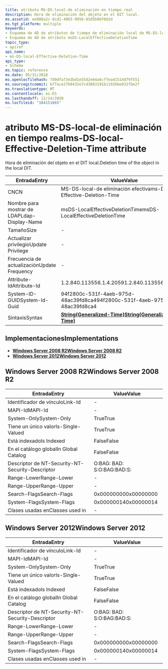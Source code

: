 ```yaml
---
title: atributo MS-DS-local-de eliminación en tiempo real
description: Hora de eliminación del objeto en el DIT local.
ms.assetid: ee980a2c-dcd1-4963-9956-85d5b0bf682d
ms.tgt_platform: multiple
keywords:
- Esquema de AD de atributos de tiempo de eliminación local de MS-DS-local
- Esquema de AD de atributo msDS-LocalEffectiveDeletionTime
topic_type:
- apiref
api_name:
- ms-DS-local-Effective-Deletion-Time
api_type:
- Schema
ms.topic: reference
ms.date: 05/31/2018
ms.openlocfilehash: 7d9dfa73e3bd1e55d2e64a6cffea41514d79f551
ms.sourcegitcommit: b77ace27b0432e7cd3863191b11926be032fbe2f
ms.translationtype: MT
ms.contentlocale: es-ES
ms.lasthandoff: 12/14/2020
ms.locfileid: "104151665"
---
```

# <a name="ms-ds-local-effective-deletion-time-attribute"></a><span data-ttu-id="be831-105">atributo MS-DS-local-de eliminación en tiempo real</span><span class="sxs-lookup"><span data-stu-id="be831-105">ms-DS-local-Effective-Deletion-Time attribute</span></span>

<span data-ttu-id="be831-106">Hora de eliminación del objeto en el DIT local.</span><span class="sxs-lookup"><span data-stu-id="be831-106">Deletion time of the object in the local DIT.</span></span>



| <span data-ttu-id="be831-107">Entrada</span><span class="sxs-lookup"><span data-stu-id="be831-107">Entry</span></span> | <span data-ttu-id="be831-108">Value</span><span class="sxs-lookup"><span data-stu-id="be831-108">Value</span></span> |
|-------------------|---------------------------------------------------------------|
| <span data-ttu-id="be831-109">CN</span><span class="sxs-lookup"><span data-stu-id="be831-109">CN</span></span>                | <span data-ttu-id="be831-110">MS-DS-local-de eliminación efectiva</span><span class="sxs-lookup"><span data-stu-id="be831-110">ms-DS-local-Effective-Deletion-Time</span></span>                           |
| <span data-ttu-id="be831-111">Nombre para mostrar de LDAP</span><span class="sxs-lookup"><span data-stu-id="be831-111">Ldap-Display-Name</span></span> | <span data-ttu-id="be831-112">msDS-LocalEffectiveDeletionTime</span><span class="sxs-lookup"><span data-stu-id="be831-112">msDS-LocalEffectiveDeletionTime</span></span>                               |
| <span data-ttu-id="be831-113">Tamaño</span><span class="sxs-lookup"><span data-stu-id="be831-113">Size</span></span>              | \-                                                            |
| <span data-ttu-id="be831-114">Actualizar privilegio</span><span class="sxs-lookup"><span data-stu-id="be831-114">Update Privilege</span></span>  | \-                                                            |
| <span data-ttu-id="be831-115">Frecuencia de actualización</span><span class="sxs-lookup"><span data-stu-id="be831-115">Update Frequency</span></span>  | \-                                                            |
| <span data-ttu-id="be831-116">Attribute-Id</span><span class="sxs-lookup"><span data-stu-id="be831-116">Attribute-Id</span></span>      | <span data-ttu-id="be831-117">1.2.840.113556.1.4.2059</span><span class="sxs-lookup"><span data-stu-id="be831-117">1.2.840.113556.1.4.2059</span></span>                                       |
| <span data-ttu-id="be831-118">System-ID-GUID</span><span class="sxs-lookup"><span data-stu-id="be831-118">System-Id-Guid</span></span>    | <span data-ttu-id="be831-119">94f2800c-531f-4aeb-975d-48ac39fd8ca4</span><span class="sxs-lookup"><span data-stu-id="be831-119">94f2800c-531f-4aeb-975d-48ac39fd8ca4</span></span>                          |
| <span data-ttu-id="be831-120">Sintaxis</span><span class="sxs-lookup"><span data-stu-id="be831-120">Syntax</span></span>            | [<span data-ttu-id="be831-121">**String(Generalized-Time)**</span><span class="sxs-lookup"><span data-stu-id="be831-121">**String(Generalized-Time)**</span></span>](s-string-generalized-time.md) |



## <a name="implementations"></a><span data-ttu-id="be831-122">Implementaciones</span><span class="sxs-lookup"><span data-stu-id="be831-122">Implementations</span></span>

-   [<span data-ttu-id="be831-123">**Windows Server 2008 R2**</span><span class="sxs-lookup"><span data-stu-id="be831-123">**Windows Server 2008 R2**</span></span>](#windows-server-2008-r2)
-   [<span data-ttu-id="be831-124">**Windows Server 2012**</span><span class="sxs-lookup"><span data-stu-id="be831-124">**Windows Server 2012**</span></span>](#windows-server-2012)

## <a name="windows-server-2008-r2"></a><span data-ttu-id="be831-125">Windows Server 2008 R2</span><span class="sxs-lookup"><span data-stu-id="be831-125">Windows Server 2008 R2</span></span>



| <span data-ttu-id="be831-126">Entrada</span><span class="sxs-lookup"><span data-stu-id="be831-126">Entry</span></span> | <span data-ttu-id="be831-127">Value</span><span class="sxs-lookup"><span data-stu-id="be831-127">Value</span></span> |
|------------------------|--------------|
| <span data-ttu-id="be831-128">Identificador de vínculo</span><span class="sxs-lookup"><span data-stu-id="be831-128">Link-Id</span></span>                | \-           |
| <span data-ttu-id="be831-129">MAPI-Id</span><span class="sxs-lookup"><span data-stu-id="be831-129">MAPI-Id</span></span>                | \-           |
| <span data-ttu-id="be831-130">System-Only</span><span class="sxs-lookup"><span data-stu-id="be831-130">System-Only</span></span>            | <span data-ttu-id="be831-131">True</span><span class="sxs-lookup"><span data-stu-id="be831-131">True</span></span>         |
| <span data-ttu-id="be831-132">Tiene un único valor</span><span class="sxs-lookup"><span data-stu-id="be831-132">Is-Single-Valued</span></span>       | <span data-ttu-id="be831-133">True</span><span class="sxs-lookup"><span data-stu-id="be831-133">True</span></span>         |
| <span data-ttu-id="be831-134">Está indexado</span><span class="sxs-lookup"><span data-stu-id="be831-134">Is Indexed</span></span>             | <span data-ttu-id="be831-135">False</span><span class="sxs-lookup"><span data-stu-id="be831-135">False</span></span>        |
| <span data-ttu-id="be831-136">En el catálogo global</span><span class="sxs-lookup"><span data-stu-id="be831-136">In Global Catalog</span></span>      | <span data-ttu-id="be831-137">False</span><span class="sxs-lookup"><span data-stu-id="be831-137">False</span></span>        |
| <span data-ttu-id="be831-138">Descriptor de NT-Security-</span><span class="sxs-lookup"><span data-stu-id="be831-138">NT-Security-Descriptor</span></span> | <span data-ttu-id="be831-139">O:BAG: BAD: S:</span><span class="sxs-lookup"><span data-stu-id="be831-139">O:BAG:BAD:S:</span></span> |
| <span data-ttu-id="be831-140">Range-Lower</span><span class="sxs-lookup"><span data-stu-id="be831-140">Range-Lower</span></span>            | \-           |
| <span data-ttu-id="be831-141">Range-Upper</span><span class="sxs-lookup"><span data-stu-id="be831-141">Range-Upper</span></span>            | \-           |
| <span data-ttu-id="be831-142">Search-Flags</span><span class="sxs-lookup"><span data-stu-id="be831-142">Search-Flags</span></span>           | <span data-ttu-id="be831-143">0x00000000</span><span class="sxs-lookup"><span data-stu-id="be831-143">0x00000000</span></span>   |
| <span data-ttu-id="be831-144">System-Flags</span><span class="sxs-lookup"><span data-stu-id="be831-144">System-Flags</span></span>           | <span data-ttu-id="be831-145">0x00000014</span><span class="sxs-lookup"><span data-stu-id="be831-145">0x00000014</span></span>   |
| <span data-ttu-id="be831-146">Clases usadas en</span><span class="sxs-lookup"><span data-stu-id="be831-146">Classes used in</span></span>        | \-           |



## <a name="windows-server-2012"></a><span data-ttu-id="be831-147">Windows Server 2012</span><span class="sxs-lookup"><span data-stu-id="be831-147">Windows Server 2012</span></span>



| <span data-ttu-id="be831-148">Entrada</span><span class="sxs-lookup"><span data-stu-id="be831-148">Entry</span></span> | <span data-ttu-id="be831-149">Value</span><span class="sxs-lookup"><span data-stu-id="be831-149">Value</span></span> |
|------------------------|--------------|
| <span data-ttu-id="be831-150">Identificador de vínculo</span><span class="sxs-lookup"><span data-stu-id="be831-150">Link-Id</span></span>                | \-           |
| <span data-ttu-id="be831-151">MAPI-Id</span><span class="sxs-lookup"><span data-stu-id="be831-151">MAPI-Id</span></span>                | \-           |
| <span data-ttu-id="be831-152">System-Only</span><span class="sxs-lookup"><span data-stu-id="be831-152">System-Only</span></span>            | <span data-ttu-id="be831-153">True</span><span class="sxs-lookup"><span data-stu-id="be831-153">True</span></span>         |
| <span data-ttu-id="be831-154">Tiene un único valor</span><span class="sxs-lookup"><span data-stu-id="be831-154">Is-Single-Valued</span></span>       | <span data-ttu-id="be831-155">True</span><span class="sxs-lookup"><span data-stu-id="be831-155">True</span></span>         |
| <span data-ttu-id="be831-156">Está indexado</span><span class="sxs-lookup"><span data-stu-id="be831-156">Is Indexed</span></span>             | <span data-ttu-id="be831-157">False</span><span class="sxs-lookup"><span data-stu-id="be831-157">False</span></span>        |
| <span data-ttu-id="be831-158">En el catálogo global</span><span class="sxs-lookup"><span data-stu-id="be831-158">In Global Catalog</span></span>      | <span data-ttu-id="be831-159">False</span><span class="sxs-lookup"><span data-stu-id="be831-159">False</span></span>        |
| <span data-ttu-id="be831-160">Descriptor de NT-Security-</span><span class="sxs-lookup"><span data-stu-id="be831-160">NT-Security-Descriptor</span></span> | <span data-ttu-id="be831-161">O:BAG: BAD: S:</span><span class="sxs-lookup"><span data-stu-id="be831-161">O:BAG:BAD:S:</span></span> |
| <span data-ttu-id="be831-162">Range-Lower</span><span class="sxs-lookup"><span data-stu-id="be831-162">Range-Lower</span></span>            | \-           |
| <span data-ttu-id="be831-163">Range-Upper</span><span class="sxs-lookup"><span data-stu-id="be831-163">Range-Upper</span></span>            | \-           |
| <span data-ttu-id="be831-164">Search-Flags</span><span class="sxs-lookup"><span data-stu-id="be831-164">Search-Flags</span></span>           | <span data-ttu-id="be831-165">0x00000000</span><span class="sxs-lookup"><span data-stu-id="be831-165">0x00000000</span></span>   |
| <span data-ttu-id="be831-166">System-Flags</span><span class="sxs-lookup"><span data-stu-id="be831-166">System-Flags</span></span>           | <span data-ttu-id="be831-167">0x00000014</span><span class="sxs-lookup"><span data-stu-id="be831-167">0x00000014</span></span>   |
| <span data-ttu-id="be831-168">Clases usadas en</span><span class="sxs-lookup"><span data-stu-id="be831-168">Classes used in</span></span>        | \-           |



 

 




